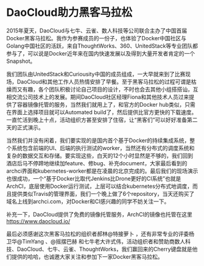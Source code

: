 
# DaoCloud助力黑客马拉松

2015年夏天，DaoCloud与七牛、云雀、数人科技等公司联合主办了中国首届Docker黑客马拉松。我作为参赛成员的一份子，也体验了Docker中国社区与Golang中国社区的活跃，来自ThoughtWorks、360、UnitedStack等专业团队都参与了，可以说是Docker近年来在国内快速发展以及得到大量开发者肯定的一个Snapshot。

我们团队由UnitedStack和Curiousity中国的成员组成，一大早就来到了比赛现场，DaoCloud和其他工作人员热情安排了早餐。至于黑客马拉松的过程可谓是枯燥而又有趣，各个团队积极讨论自己项目的设计，不时也会去其他小组搭搭讪，互相交流公司技术上的发展。期间DaoCloud社区经理Fiona和其他技术人员过来提供了容器镜像托管的服务，当然我们就用上了，和官方的Docker hub类似，只需在界面上选择项目就可以Automated build了，然后提供比官方更快的下载速度。一直忙活到晚上十点，活动组织方甚至安排了住宿，让“黑客们”可以好好准备第二天的正式演示。

当然我们并没有闲着，我们要实现的是国内首个基于Docker的持续集成系统，整个系统包含前端的UI、后端的执行测试的worker，当然还有分布式的调度系统和复杂的数据交互和存储。要实现这些，白天的12个小时显然是不够的，我们回到酒店后马不停蹄地继续加feature、修bug、补充document，大家最后看到的archci界面和kubernetes-worker都是在凌晨的北京完成的。最后我们的现场演示也很成功，一个“基于Docker比取代Jenkins比Drone更好的CI系统”也就是ArchCI，底层使用Docker运行测试，上层可以结合kubernetes分布式地调度，而且提供类似Travis的管理界面，我们一个晚上做了6个repository，当天还购买了域名上线到archci.com，对Docker和CI感兴趣的同学不妨关注一下。

补充一下，DaoCloud提供了免费的镜像托管服务，ArchCI的镜像也托管在这里 https://www.daocloud.io/

最后必须感谢这次黑客马拉松的组织者郝林@特接萝卜 ，还有非常专业的评委杨卫华@TimYang 、@摇摆巴赫 和七牛老大许式伟，活动组织者和赞助商数人科技、DaoCloud、七牛、云雀、ThoughtWorks，我们赢回来的Cherry键盘就是他们提供的哈哈，也诚邀大家关注和参加下一家Docker黑客马拉松。